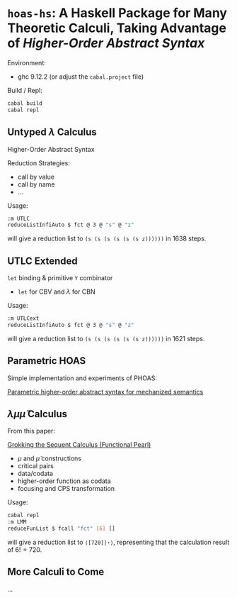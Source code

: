 # `hoas-hs`: A Haskell Package for Many Theoretic Calculi, Taking Advantage of *Higher-Order Abstract Syntax*

Environment:
- ghc 9.12.2 (or adjust the `cabal.project` file)

Build / Repl:

```sh
cabal build
cabal repl
```



## Untyped $\lambda$ Calculus

Higher-Order Abstract Syntax

Reduction Strategies:

- call by value
- call by name
- ...

Usage:

```sh
:m UTLC
reduceListInfiAuto $ fct @ 3 @ "s" @ "z"
```

will give a reduction list to `(s (s (s (s (s (s z))))))` in 1638 steps.



## UTLC Extended

`let` binding & primitive `Y` combinator

- `let` for CBV and $\lambda$ for CBN

Usage:

```sh
:m UTLCext
reduceListInfiAuto $ fct @ 3 @ "s" @ "z"
```

will give a reduction list to `(s (s (s (s (s (s z))))))` in 1621 steps.



## Parametric HOAS

Simple implementation and experiments of PHOAS:

[Parametric higher-order abstract syntax for mechanized semantics](https://dl.acm.org/doi/10.1145/1411204.1411226)



## $\lambda \mu \tilde{\mu}$ Calculus

From this paper:

[Grokking the Sequent Calculus (Functional Pearl)](https://dl.acm.org/doi/10.1145/3674639)

- $\mu$ and $\tilde{\mu}$ constructions
- critical pairs
- data/codata
- higher-order function as codata
- focusing and CPS transformation

Usage:

```sh
cabal repl
:m LMM
reduceFunList $ fcall "fct" [6] []
```

will give a reduction list to `⟨[720]|⋆⟩`, representing that the calculation result of $6!=720$.



## More Calculi to Come

...
